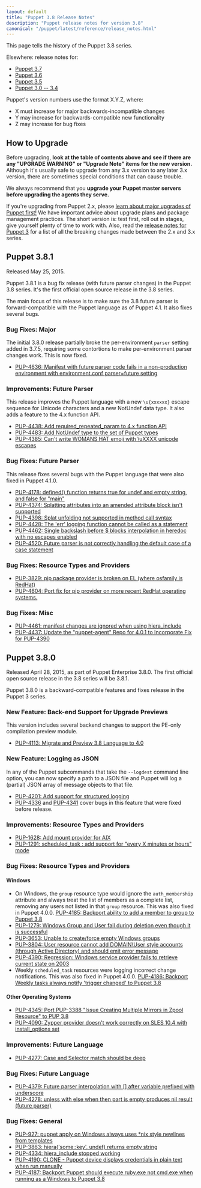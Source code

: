 ```yaml
---
layout: default
title: "Puppet 3.8 Release Notes"
description: "Puppet release notes for version 3.8"
canonical: "/puppet/latest/reference/release_notes.html"
---
```


[upgrade]: /guides/install_puppet/upgrading.html
[puppet_3]: /puppet/3/reference/release_notes.html

[puppet.conf]: ./config_file_main.html
[main manifest]: ./dirs_manifest.html
[env_api]: /references/3.7.latest/developer/file.http_environments.html
[file_system_redirect]: ./lang_windows_file_paths.html#file-system-redirection-when-running-32-bit-puppet-on-64-bit-windows
[environment.conf]: ./config_file_environment.html
[default_manifest]: /references/3.7.latest/configuration.html#defaultmanifest
[disable_per_environment_manifest]: /references/3.7.latest/configuration.html#disableperenvironmentmanifest
[directory environments]: ./environments.html
[future]: ./experiments_future.html

This page tells the history of the Puppet 3.8 series.

Elsewhere: release notes for:

* [Puppet 3.7](/puppet/3.7/reference/release_notes.html)
* [Puppet 3.6](/puppet/3.6/reference/release_notes.html)
* [Puppet 3.5](/puppet/3.5/reference/release_notes.html)
* [Puppet 3.0 -- 3.4][puppet_3]

Puppet's version numbers use the format X.Y.Z, where:

* X must increase for major backwards-incompatible changes
* Y may increase for backwards-compatible new functionality
* Z may increase for bug fixes

How to Upgrade
-----

Before upgrading, **look at the table of contents above and see if there are any "UPGRADE WARNING" or "Upgrade Note" items for the new version.** Although it's usually safe to upgrade from any 3.x version to any later 3.x version, there are sometimes special conditions that can cause trouble.

We always recommend that you **upgrade your Puppet master servers before upgrading the agents they serve.**

If you're upgrading from Puppet 2.x, please [learn about major upgrades of Puppet first!][upgrade] We have important advice about upgrade plans and package management practices. The short version is: test first, roll out in stages, give yourself plenty of time to work with. Also, read the [release notes for Puppet 3][puppet_3] for a list of all the breaking changes made between the 2.x and 3.x series.


## Puppet 3.8.1

Released May 25, 2015.

Puppet 3.8.1 is a bug fix release (with future parser changes) in the Puppet 3.8 series. It's the first official open source release in the 3.8 series.

The main focus of this release is to make sure the 3.8 future parser is forward-compatible with the Puppet language as of Puppet 4.1. It also fixes several bugs.

### Bug Fixes: Major

The initial 3.8.0 release partially broke the per-environment `parser` setting added in 3.7.5, requiring some contortions to make per-environment parser changes work. This is now fixed.

* [PUP-4636: Manifest with future parser code fails in a non-production environment with environment.conf parser=future setting](https://tickets.puppetlabs.com/browse/PUP-4636)

### Improvements: Future Parser

This release improves the Puppet language with a new `\u{xxxxxx}` escape sequence for Unicode characters and a new NotUndef data type. It also adds a feature to the 4.x function API.

* [PUP-4438: Add required_repeated_param to 4.x function API](https://tickets.puppetlabs.com/browse/PUP-4438)
* [PUP-4483: Add NotUndef type to the set of Puppet types](https://tickets.puppetlabs.com/browse/PUP-4483)
* [PUP-4385: Can't write WOMANS HAT emoji with \uXXXX unicode escapes](https://tickets.puppetlabs.com/browse/PUP-4385)


### Bug Fixes: Future Parser

This release fixes several bugs with the Puppet language that were also fixed in Puppet 4.1.0.

* [PUP-4178: defined() function returns true for undef and empty string, and false for "main"](https://tickets.puppetlabs.com/browse/PUP-4178)
* [PUP-4374: Splatting attributes into an amended attribute block isn't supported](https://tickets.puppetlabs.com/browse/PUP-4374)
* [PUP-4398: Splat unfolding not supported in method call syntax](https://tickets.puppetlabs.com/browse/PUP-4398)
* [PUP-4428: The 'err' logging function cannot be called as a statement](https://tickets.puppetlabs.com/browse/PUP-4428)
* [PUP-4462: Single backslash before $ blocks interpolation in heredoc with no escapes enabled](https://tickets.puppetlabs.com/browse/PUP-4462)
* [PUP-4520: Future parser is not correctly handling the default case of a case statement](https://tickets.puppetlabs.com/browse/PUP-4520)


### Bug Fixes: Resource Types and Providers

* [PUP-3829: pip package provider is broken on EL (where osfamily is RedHat)](https://tickets.puppetlabs.com/browse/PUP-3829)
* [PUP-4604: Port fix for pip provider on more recent RedHat operating systems.](https://tickets.puppetlabs.com/browse/PUP-4604)

### Bug Fixes: Misc

* [PUP-4461: manifest changes are ignored when using hiera_include](https://tickets.puppetlabs.com/browse/PUP-4461)
* [PUP-4437: Update the "puppet-agent" Repo for 4.0.1 to Incorporate Fix for PUP-4390](https://tickets.puppetlabs.com/browse/PUP-4437)


## Puppet 3.8.0

Released April 28, 2015, as part of Puppet Enterprise 3.8.0. The first official open source release in the 3.8 series will be 3.8.1.

Puppet 3.8.0 is a backward-compatible features and fixes release in the Puppet 3 series.

### New Feature: Back-end Support for Upgrade Previews

This version includes several backend changes to support the PE-only compilation preview module.

* [PUP-4113: Migrate and Preview 3.8 Language to 4.0](https://tickets.puppetlabs.com/browse/PUP-4113)

### New Feature: Logging as JSON

In any of the Puppet subcommands that take the `--logdest` command line option, you can now specify a path to a JSON file and Puppet will log a (partial) JSON array of message objects to that file.

* [PUP-4201: Add support for structured logging](https://tickets.puppetlabs.com/browse/PUP-4201)
* [PUP-4336](https://tickets.puppetlabs.com/browse/PUP-4336) and [PUP-4341](https://tickets.puppetlabs.com/browse/PUP-4341) cover bugs in this feature that were fixed before release.


### Improvements: Resource Types and Providers

* [PUP-1628: Add mount provider for AIX](https://tickets.puppetlabs.com/browse/PUP-1628)
* [PUP-1291: scheduled_task : add support for "every X minutes or hours" mode](https://tickets.puppetlabs.com/browse/PUP-1291)


### Bug Fixes: Resource Types and Providers

#### Windows

* On Windows, the `group` resource type would ignore the `auth_membership` attribute and always treat the list of members as a complete list, removing any users not listed in that `group` resource. This was also fixed in Puppet 4.0.0. [PUP-4185: Backport ability to add a member to group to Puppet 3.8](https://tickets.puppetlabs.com/browse/PUP-4185)
* [PUP-1279: Windows Group and User fail during deletion even though it is successful](https://tickets.puppetlabs.com/browse/PUP-1279)
* [PUP-3653: Unable to create/force empty Windows groups](https://tickets.puppetlabs.com/browse/PUP-3653)
* [PUP-3804: User resource cannot add DOMAIN\User style accounts (through Active Directory) and should emit error message](https://tickets.puppetlabs.com/browse/PUP-3804)
* [PUP-4390: Regression: Windows service provider fails to retrieve current state on 2003](https://tickets.puppetlabs.com/browse/PUP-4390)
* Weekly `scheduled_task` resources were logging incorrect change notifications. This was also fixed in Puppet 4.0.0. [PUP-4186: Backport Weekly tasks always notify 'trigger changed' to Puppet 3.8](https://tickets.puppetlabs.com/browse/PUP-4186)

#### Other Operating Systems

* [PUP-4345: Port PUP-3388 "Issue Creating Multiple Mirrors in Zpool Resource" to PUP 3.8](https://tickets.puppetlabs.com/browse/PUP-4345)
* [PUP-4090: Zypper provider doesn't work correctly on SLES 10.4 with install_options set](https://tickets.puppetlabs.com/browse/PUP-4090)

### Improvements: Future Language

* [PUP-4277: Case and Selector match should be deep](https://tickets.puppetlabs.com/browse/PUP-4277)

### Bug Fixes: Future Language

* [PUP-4379: Future parser interpolation with [] after variable prefixed with underscore](https://tickets.puppetlabs.com/browse/PUP-4379)
* [PUP-4278: unless with else when then part is empty produces nil result (future parser)](https://tickets.puppetlabs.com/browse/PUP-4278)

### Bug Fixes: General

* [PUP-927: puppet apply on Windows always uses *nix style newlines from templates](https://tickets.puppetlabs.com/browse/PUP-927)
* [PUP-3863: hiera('some::key', undef) returns empty string](https://tickets.puppetlabs.com/browse/PUP-3863)
* [PUP-4334: hiera_include stopped working](https://tickets.puppetlabs.com/browse/PUP-4334)
* [PUP-4190: CLONE - Puppet device displays credentials in plain text when run manually](https://tickets.puppetlabs.com/browse/PUP-4190)
* [PUP-4187: Backport Puppet should execute ruby.exe not cmd.exe when running as a Windows to Puppet 3.8](https://tickets.puppetlabs.com/browse/PUP-4187)



